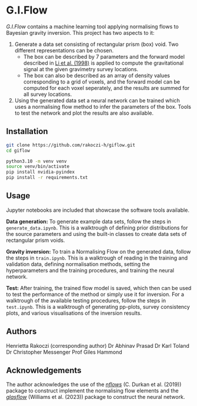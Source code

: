 # G.I.Flow
_G.I.Flow_ contains a machine learning tool applying normalising flows to Bayesian gravity inversion. This project has two aspects to it:
1. Generate a data set consisting of rectangular prism (box) void. Two different representations can be chosen.
   - The box can be described by 7 parameters and the forward model described in [Li et al. (1998)](https://link.springer.com/article/10.1023/A:1006554408567) is applied to compute the gravitational signal at the given gravimetry survey locations.
   - The box can also be described as an array of density values corresponding to a grid of voxels, and the forward model can be computed for each voxel seperately, and the results are summed for all survey locations.
2. Using the generated data set a neural network can be trained which uses a normalising flow method to infer the parameters of the box. Tools to test the network and plot the results are also available.

## Installation

```bash
git clone https://github.com/rakoczi-h/giflow.git
cd giflow
```

```bash
python3.10 -m venv venv
source venv/bin/activate
pip install nvidia-pyindex
pip install -r requirements.txt
```

## Usage
Jupyter notebooks are included that showcase the software tools available.


**Data generation:**
To generate example data sets, follow the steps in `generate_data.ipynb`. This is a walktrough of defining prior distributions for the source parameters and using the built-in classes to create data sets of rectangular prism voids.

**Gravity inversion:**
To train a Normalising Flow on the generated data, follow the steps in `train.ipynb`. This is a walktrough of reading in the training and validation data, defining normalisation methods, setting the hyperparameters and the training procedures, and training the neural network.

**Test:**
After training, the trained flow model is saved, which then can be used to test the performance of the method or simply use it for inversion. For a walktrough of the available testing procedures, follow the steps in `test.ipynb`. This is a walktrough of generating pp-plots, survey consistency plots, and various visualisations of the inversion results.

## Authors
Henrietta Rakoczi (corresponding author)
Dr Abhinav Prasad
Dr Karl Toland
Dr Christopher Messenger
Prof Giles Hammond

## Acknowledgements
The author acknowledges the use of the [_nflows_](https://github.com/uofgravity/nflows#citing-nflows) (C. Durkan et al. (2019)) package to construct implement the normalising flow elements and the [_glasflow_](https://github.com/uofgravity/glasflow) (Williams et al. (2023)) package to construct the neural network. 

